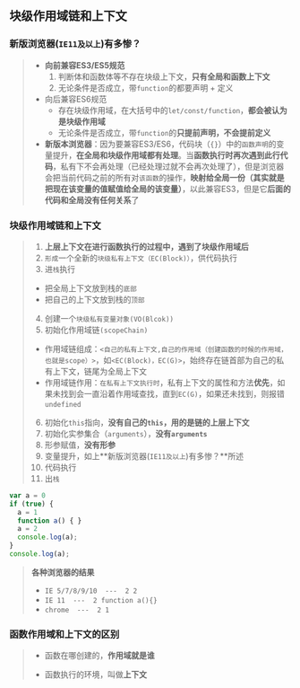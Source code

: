 ## 块级作用域链和上下文

### 新版浏览器(`IE11及以上`)有多惨？

> + **向前兼容ES3/ES5规范**
>   1. 判断体和函数体等不存在块级上下文，**只有全局和函数上下文**
>   2. 无论条件是否成立，带`function`的都要声明 + 定义
> + 向后兼容ES6规范
>   + 存在块级作用域，在大括号中的`let/const/function`，**都会被认为是块级作用域**
>   + 无论条件是否成立，带`function`的**只提前声明，不会提前定义**
> + **新版本浏览器**：因为要兼容ES3/ES6，代码块（`{}`）中的`函数声明`的变量提升，**在全局和块级作用域都有处理**。当**函数执行时再次遇到此行代码**，私有下不会再处理（已经处理过就不会再次处理了），但是浏览器会把当前代码之前的所有对`该函数`的操作，**映射给全局一份（其实就是把现在该变量的值赋值给全局的该变量）**，以此兼容ES3，但是它**后面的代码和全局没有任何关系**了



### 块级作用域链和上下文

>1. **上层上下文在进行函数执行的过程中，遇到了块级作用域后**
>2. `形成`一个全新的`块级私有上下文（EC(Block)）`，供代码执行
>3. 进`栈`执行
>  + 把全局上下文放到栈的`底部`
>  + 把自己的上下文放到栈的`顶部`
>4. 创建一个`块级私有变量对象(VO(Blcok))`
>5. 初始化作用域链`(scopeChain)`
>  - 作用域链组成：`<自己的私有上下文,自己的作用域（创建函数的时候的作用域，也就是scope）>`，如`<EC(Block)，EC(G)>`，始终存在链首部为自己的私有上下文，链尾为全局上下文
>  - 作用域链作用：`在私有上下文执行时`，私有上下文的属性和方法**优先**，如果未找到会一直沿着作用域查找，直到`EC(G)`，如果还未找到，则报错`undefined`
>6. 初始化`this`指向，**没有自己的`this`，用的是链的上层上下文**
>7. 初始化实参集合（`arguments`），**没有`arguments`**
>8. 形参赋值，**没有形参**
>9. 变量提升，如上**新版浏览器(`IE11及以上`)有多惨？**所述
>10. 代码执行
>11. 出`栈`



```js
var a = 0
if (true) {
  a = 1
  function a() { }
  a = 2
  console.log(a);
}
console.log(a);
```

>**各种浏览器的结果**
>
>+ `IE 5/7/8/9/10  ---  2 2`
>+ `IE 11  ---  2 function a(){}`
>+ `chrome  ---  2 1`



### 函数作用域和上下文的区别

> + 函数在哪创建的，**作用域就是谁**
>
> + 函数执行的环境，叫做**上下文**
